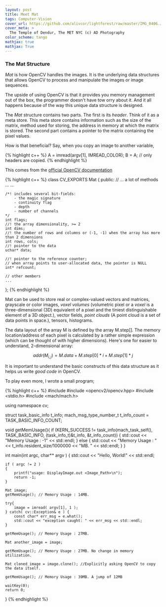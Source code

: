 ```yaml
---
layout: post
title: Meet Mat
tags: Computer-Vision
cover_url: https://github.com/alivcor/lightforest/raw/master/IMG_0406.JPG
cover_meta: >
  The Temple of Dendur, The MET NYC (c) AD Photography
color_scheme: tango
mathjax: true
mathjax: True
---
```


### The Mat Structure

_Mat_ is how OpenCV handles the images. It is the underlying data structures that allows OpenCV to process and manipulate the images or image sequences.

The upside of using OpenCV is that it provides you memory management out of the box, the programmer doesn't have tow orry about it. And it all happens because of the way this unique data structure is designed.

The _Mat_ structure contains two parts. The first is its _header_. Think of it as a meta store. This meta store contains information such as the size of the matrix, method used for storing, the address in memory at which the matrix is stored. The second part contains a pointer to the matrix containing the pixel values.

How is that beneficial? Say, when you copy an image to another variable, 

{% highlight c++ %}
A = imread(argv[1], IMREAD_COLOR); 
B = A; // only headers are copied.
{% endhighlight %}

This comes from the [official OpenCV documentation](https://docs.opencv.org/2.4/modules/core/doc/basic_structures.html#mat)


{% highlight c++ %}
class CV_EXPORTS Mat
{
public:
    // ... a lot of methods ...
    ...

    /*! includes several bit-fields:
        - the magic signature
        - continuity flag
        - depth
        - number of channels
    */
    int flags;
    //! the array dimensionality, >= 2
    int dims;
    //! the number of rows and columns or (-1, -1) when the array has more than 2 dimensions
    int rows, cols;
    //! pointer to the data
    uchar* data;

    //! pointer to the reference counter;
    // when array points to user-allocated data, the pointer is NULL
    int* refcount;

    // other members
    ...
};
{% endhighlight %}

Mat can be used to store real or complex-valued vectors and matrices, grayscale or color images, _voxel volumes_ (volumetric pixel or a _voxel_ is a three-dimensional (3D) equivalent of a pixel and the tiniest distinguishable element of a 3D object.), vector fields, _point clouds_ (A point cloud is a set of data points in space.), tensors, histograms.

The data layout of the array M is defined by the array M.step[]. The memory location/address of each pixel is calculated by a rather simple expression (which can be thought of with higher dimensions). Here's one for easier to understand, 2-dimensional array:

$$ addr(M_{i,j}) = M.data + M.step[0]*i + M.step[1]*j
$$


It is important to understand the basic constructs of this data structure as it helps us write _good code_ in OpenCV. 

To play even more, I wrote a small program;

{% highlight c++ %}
#include <iostream>
#include <opencv2/opencv.hpp>
#include <stdio.h>
#include <mach/mach.h>


using namespace cv;

struct task_basic_info t_info;
mach_msg_type_number_t t_info_count = TASK_BASIC_INFO_COUNT;

void getMemUsage(){
    if (KERN_SUCCESS != task_info(mach_task_self(),
                                TASK_BASIC_INFO, (task_info_t)&t_info,
                                &t_info_count))
    {
        std::cout << "Memory Usage : -1" << std::endl;
    } else {
        std::cout << "Memory Usage : " << t_info.resident_size/1000000 << "MB. " << std::endl;
    }
}

int main(int argc, char** argv ) {
    std::cout << "Hello, World!" << std::endl;

    if ( argc != 2 )
    {
        printf("usage: DisplayImage.out <Image_Path>\n");
        return -1;
    }

    Mat image;
    getMemUsage(); // Memory Usage : 14MB. 

    try{
        image = imread( argv[1], 1 );
    } catch( cv::Exception& e ) {
        const char* err_msg = e.what();
        std::cout << "exception caught: " << err_msg << std::endl;
    }

    getMemUsage(); // Memory Usage : 27MB.

    Mat another_image = image;

    getMemUsage(); // Memory Usage : 27MB. No change in memory utilization.

    Mat cloned_image = image.clone(); //Explicitly asking OpenCV to copy the data itself.

    getMemUsage(); // Memory Usage : 39MB. A jump of 12MB

    waitKey(0);
    return 0;
}
{% endhighlight %}